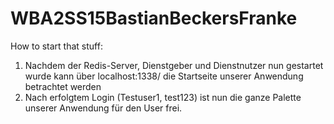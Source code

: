 # WBA2SS15BastianBeckersFranke

How to start that stuff:

  1. Nachdem der Redis-Server, Dienstgeber und Dienstnutzer nun gestartet wurde kann über localhost:1338/ die Startseite unserer Anwendung betrachtet werden  
  2. Nach erfolgtem Login (Testuser1, test123) ist nun die ganze Palette unserer Anwendung für den User frei.

